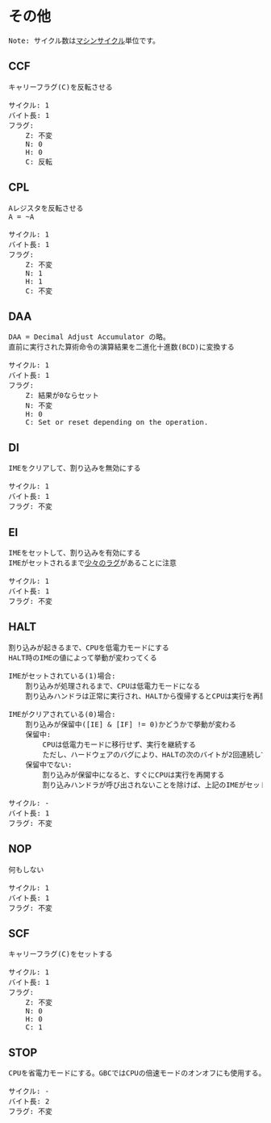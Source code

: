 # その他

<pre>
Note: サイクル数は<a href="../cycle.md#マシンサイクル">マシンサイクル</a>単位です。
</pre>

## CCF

<pre>
キャリーフラグ(C)を反転させる

サイクル: 1
バイト長: 1
フラグ:
    Z: 不変
    N: 0
    H: 0
    C: 反転
</pre>

## CPL

<pre>
Aレジスタを反転させる  
A = ~A

サイクル: 1
バイト長: 1
フラグ:
    Z: 不変
    N: 1
    H: 1
    C: 不変
</pre>

## DAA

<pre>
DAA = Decimal Adjust Accumulator の略。
直前に実行された算術命令の演算結果を二進化十進数(BCD)に変換する

サイクル: 1
バイト長: 1
フラグ:
    Z: 結果が0ならセット
    N: 不変
    H: 0
    C: Set or reset depending on the operation.
</pre>

## DI

<pre>
IMEをクリアして、割り込みを無効にする

サイクル: 1
バイト長: 1
フラグ: 不変
</pre>

## EI

<pre>
IMEをセットして、割り込みを有効にする  
IMEがセットされるまで<a href="../../interrupt.md#ime---全割り込み有効フラグ-w">少々のラグ</a>があることに注意

サイクル: 1
バイト長: 1
フラグ: 不変
</pre>

## HALT

<pre>
割り込みが起きるまで、CPUを低電力モードにする
HALT時のIMEの値によって挙動が変わってくる

IMEがセットされている(1)場合:
    割り込みが処理されるまで、CPUは低電力モードになる
    割り込みハンドラは正常に実行され、HALTから復帰するとCPUは実行を再開する

IMEがクリアされている(0)場合:
    割り込みが保留中([IE] & [IF] != 0)かどうかで挙動が変わる
    保留中:
        CPUは低電力モードに移行せず、実行を継続する
        ただし、ハードウェアのバグにより、HALTの次のバイトが2回連続して読み込まれることに注意
    保留中でない:
        割り込みが保留中になると、すぐにCPUは実行を再開する
        割り込みハンドラが呼び出されないことを除けば、上記のIMEがセットされている場合と同じ挙動になる

サイクル: -
バイト長: 1
フラグ: 不変
</pre>

## NOP

<pre>
何もしない

サイクル: 1
バイト長: 1
フラグ: 不変
</pre>

## SCF

<pre>
キャリーフラグ(C)をセットする

サイクル: 1
バイト長: 1
フラグ:
    Z: 不変
    N: 0
    H: 0
    C: 1
</pre>

## STOP

<pre>
CPUを省電力モードにする。GBCではCPUの倍速モードのオンオフにも使用する。

サイクル: -
バイト長: 2
フラグ: 不変
</pre>


